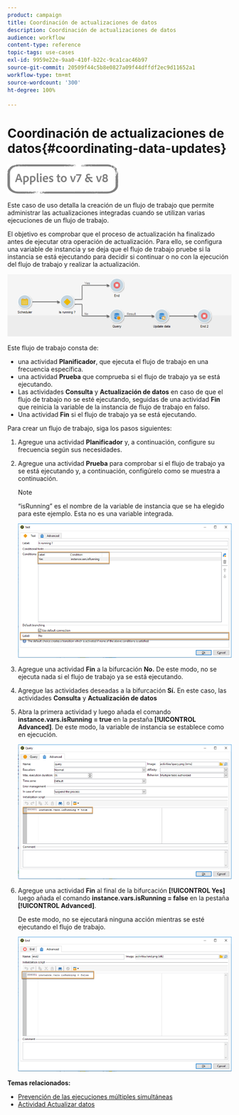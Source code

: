 ```yaml
---
product: campaign
title: Coordinación de actualizaciones de datos
description: Coordinación de actualizaciones de datos
audience: workflow
content-type: reference
topic-tags: use-cases
exl-id: 9959e22e-9aa0-410f-b22c-9ca1cac46b97
source-git-commit: 20509f44c5b8e0827a09f44dffdf2ec9d11652a1
workflow-type: tm+mt
source-wordcount: '300'
ht-degree: 100%

---
```


# Coordinación de actualizaciones de datos{#coordinating-data-updates}

![](../../assets/common.svg)

Este caso de uso detalla la creación de un flujo de trabajo que permite administrar las actualizaciones integradas cuando se utilizan varias ejecuciones de un flujo de trabajo.

El objetivo es comprobar que el proceso de actualización ha finalizado antes de ejecutar otra operación de actualización. Para ello, se configura una variable de instancia y se deja que el flujo de trabajo pruebe si la instancia se está ejecutando para decidir si continuar o no con la ejecución del flujo de trabajo y realizar la actualización.

![](assets/uc_dataupdate_wkf.png)

Este flujo de trabajo consta de:

* una actividad **Planificador**, que ejecuta el flujo de trabajo en una frecuencia específica.
* una actividad **Prueba** que comprueba si el flujo de trabajo ya se está ejecutando.
* Las actividades **Consulta** y **Actualización de datos** en caso de que el flujo de trabajo no se esté ejecutando, seguidas de una actividad **Fin** que reinicia la variable de la instancia de flujo de trabajo en falso.
* Una actividad **Fin** si el flujo de trabajo ya se está ejecutando.

Para crear un flujo de trabajo, siga los pasos siguientes:

1. Agregue una actividad **Planificador** y, a continuación, configure su frecuencia según sus necesidades.
1. Agregue una actividad **Prueba** para comprobar si el flujo de trabajo ya se está ejecutando y, a continuación, configúrelo como se muestra a continuación.

   >[!NOTE]
   >
   >“isRunning” es el nombre de la variable de instancia que se ha elegido para este ejemplo. Esta no es una variable integrada.

   ![](assets/uc_dataupdate_test.png)

1. Agregue una actividad **Fin** a la bifurcación **No.** De este modo, no se ejecuta nada si el flujo de trabajo ya se está ejecutando.
1. Agregue las actividades deseadas a la bifurcación **Sí.** En este caso, las actividades **Consulta** y **Actualización de datos**
1. Abra la primera actividad y luego añada el comando **instance.vars.isRunning = true** en la pestaña **[!UICONTROL Advanced]**. De este modo, la variable de instancia se establece como en ejecución.

   ![](assets/uc_dataupdate_query.png)

1. Agregue una actividad **Fin** al final de la bifurcación **[!UICONTROL Yes]** luego añada el comando **instance.vars.isRunning = false** en la pestaña **[!UICONTROL Advanced]**.

   De este modo, no se ejecutará ninguna acción mientras se esté ejecutando el flujo de trabajo.

   ![](assets/uc_dataupdate_end.png)

**Temas relacionados:**

* [Prevención de las ejecuciones múltiples simultáneas](monitoring-workflow-execution.md#preventing-simultaneous-multiple-executions)
* [Actividad Actualizar datos](update-data.md)
